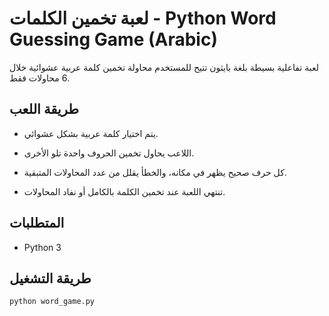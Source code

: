 # لعبة تخمين الكلمات - Python Word Guessing Game (Arabic)

لعبة تفاعلية بسيطة بلغة بايثون تتيح للمستخدم محاولة تخمين كلمة عربية عشوائية خلال 6 محاولات فقط.

## طريقة اللعب

- يتم اختيار كلمة عربية بشكل عشوائي.
  
- اللاعب يحاول تخمين الحروف واحدة تلو الأخرى.
  
- كل حرف صحيح يظهر في مكانه، والخطأ يقلل من عدد المحاولات المتبقية.
  
- تنتهي اللعبة عند تخمين الكلمة بالكامل أو نفاد المحاولات.
  

## المتطلبات
- Python 3

## طريقة التشغيل

```bash
python word_game.py
